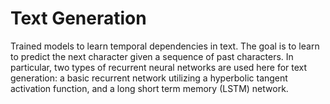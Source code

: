 # Text Generation

Trained models to learn temporal dependencies in text. The goal is to learn to predict the next character given a sequence of past characters. In particular, two types of recurrent neural networks are used here for text generation: a basic recurrent network utilizing a hyperbolic tangent activation function, and a long short term memory (LSTM) network.
